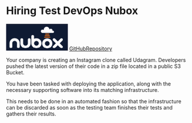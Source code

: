 # Hiring Test DevOps Nubox
![Nubox!!!!](/img_nubox/nubox_img.png?raw=true "nubox")
[GitHubRepository](https://github.com/CristianRodriguezANubox/devops-hiring-test)


Your company is creating an Instagram clone called Udagram. Developers pushed the latest version of their code in a zip file located in a public S3 Bucket.

You have been tasked with deploying the application, along with the necessary supporting software into its matching infrastructure.

This needs to be done in an automated fashion so that the infrastructure can be discarded as soon as the testing team finishes their tests and gathers their results.